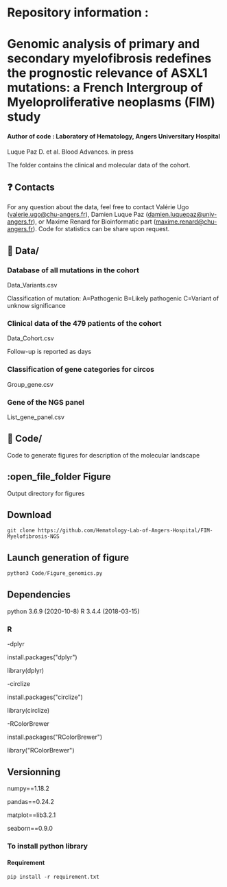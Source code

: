 # Repository information :
# Genomic analysis of primary and secondary myelofibrosis redefines the prognostic relevance of ASXL1 mutations: a French Intergroup of Myeloproliferative neoplasms (FIM) study
#### Author of code : Laboratory of Hematology, Angers Universitary Hospital

Luque Paz D. et al. Blood Advances. in press

The folder contains the clinical and molecular data of the cohort.
## :question: Contacts
For any question about the data, feel free to contact Valérie Ugo (valerie.ugo@chu-angers.fr), Damien Luque Paz (damien.luquepaz@univ-angers.fr), or Maxime Renard for Bioinformatic part (maxime.renard@chu-angers.fr). Code for statistics can be share upon request.

## :open_file_folder: Data/
### Database of all mutations in the cohort
Data_Variants.csv 

Classification of mutation:
 A=Pathogenic
 B=Likely pathogenic
 C=Variant of unknow significance
### Clinical data of the 479 patients of the cohort
Data_Cohort.csv

Follow-up is reported as days
### Classification of gene categories for circos
Group_gene.csv
### Gene of the NGS panel
List_gene_panel.csv
## :open_file_folder: Code/
 Code to generate figures for description of the molecular landscape
## :open_file_folder Figure 
 Output directory for figures

## Download
```shell
git clone https://github.com/Hematology-Lab-of-Angers-Hospital/FIM-Myelofibrosis-NGS
```
## Launch generation of figure
```python
python3 Code/Figure_genomics.py
```
## Dependencies
python 3.6.9 (2020-10-8)
R 3.4.4 (2018-03-15)
### R
-dplyr

install.packages("dplyr")

library(dplyr)

-circlize

install.packages("circlize") 

library(circlize)

-RColorBrewer

install.packages("RColorBrewer")

library("RColorBrewer")

## Versionning
numpy==1.18.2

pandas==0.24.2

matplot==lib3.2.1

seaborn==0.9.0

### To install python library
#### Requirement
```shell
pip install -r requirement.txt
```
